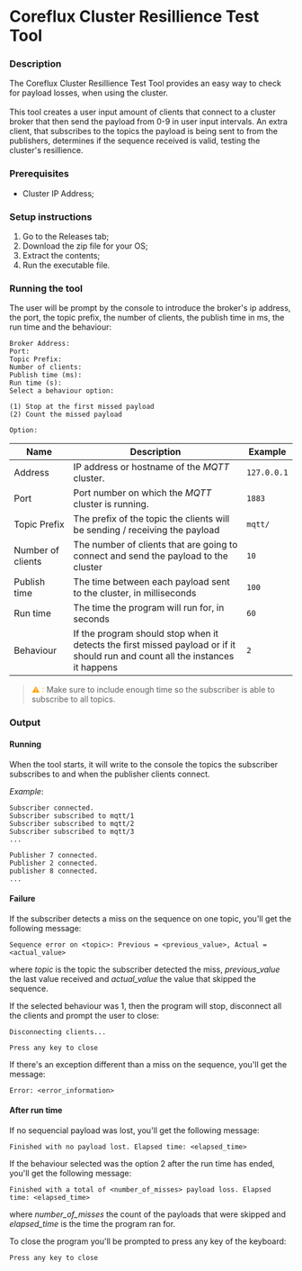 # Coreflux Cluster Resillience Test Tool

### Description

The Coreflux Cluster Resillience Test Tool provides an easy way to check for payload losses, when using the cluster. <br>
<br>
This tool creates a user input amount of clients that connect to a cluster broker that then send the payload from 0-9 in user input intervals. An extra client, that subscribes to the topics the payload is being sent to from the publishers, determines if the sequence received is valid, testing the cluster's resillience.

### Prerequisites
- Cluster IP Address;

### Setup instructions

1. Go to the Releases tab;
2. Download the zip file for your OS;
3. Extract the contents;
4. Run the executable file.

### Running the tool

The user will be prompt by the console to introduce the broker's ip address, the port, the topic prefix, the number of clients, the publish time in ms, the run time and the behaviour:
```
Broker Address: 
Port:
Topic Prefix:
Number of clients:
Publish time (ms):
Run time (s): 
Select a behaviour option:

(1) Stop at the first missed payload
(2) Count the missed payload

Option:
```


|Name|Description| Example|
|-|-|-|
|Address| IP address or hostname of the *MQTT* cluster.| `127.0.0.1`|
|Port|Port number on which the *MQTT* cluster is running. | `1883` |
|Topic Prefix | The prefix of the topic the clients will be sending / receiving the payload| `mqtt/` |
|Number of clients|The number of clients that are going to connect and send the payload to the cluster| `10`|
|Publish time|The time between each payload sent to the cluster, in milliseconds | `100`|
|Run time |The time the program will run for, in seconds|`60`|
|Behaviour|If the program should stop when it detects the first missed payload or if it should run and count all the instances it happens|  `2` |

> <span style="color:orange;">&#9888; :</span>  Make sure to include enough time so the subscriber is able to subscribe to all topics.


### Output

#### Running
When the tool starts, it will write to the console the topics the subscriber subscribes to and when the publisher clients connect.

*Example*:
```
Subscriber connected.
Subscriber subscribed to mqtt/1
Subscriber subscribed to mqtt/2
Subscriber subscribed to mqtt/3
...

Publisher 7 connected.
Publisher 2 connected.
publisher 8 connected.
...
```

#### Failure

If the subscriber detects a miss on the sequence on one topic, you'll get the following message:

```
Sequence error on <topic>: Previous = <previous_value>, Actual = <actual_value>
```
where *topic* is the topic the subscriber detected the miss, *previous_value* the last value received and *actual_value* the value that skipped the sequence.

If the selected behaviour was 1, then the program will stop, disconnect all the clients and prompt the user to close:

```
Disconnecting clients...

Press any key to close
```

If there's an exception different than a miss on the sequence, you'll get the message:

```
Error: <error_information>
```

#### After run time
If no sequencial payload was lost, you'll get the following message:

```
Finished with no payload lost. Elapsed time: <elapsed_time>
```

If the behaviour selected was the option 2 after the run time has ended, you'll get the following message:

```
Finished with a total of <number_of_misses> payload loss. Elapsed time: <elapsed_time>
```
where *number_of_misses* the count of the payloads that were skipped and *elapsed_time* is the time the program ran for.

To close the program you'll be prompted to press any key of the keyboard:

```
Press any key to close
```